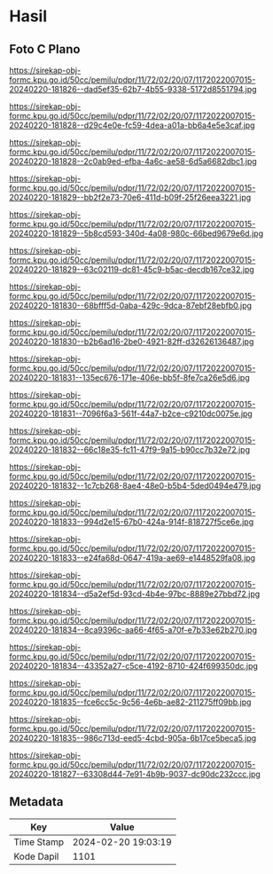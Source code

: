 # Hasil

## Foto C Plano

https://sirekap-obj-formc.kpu.go.id/50cc/pemilu/pdpr/11/72/02/20/07/1172022007015-20240220-181826--dad5ef35-62b7-4b55-9338-5172d8551794.jpg

https://sirekap-obj-formc.kpu.go.id/50cc/pemilu/pdpr/11/72/02/20/07/1172022007015-20240220-181828--d29c4e0e-fc59-4dea-a01a-bb6a4e5e3caf.jpg

https://sirekap-obj-formc.kpu.go.id/50cc/pemilu/pdpr/11/72/02/20/07/1172022007015-20240220-181828--2c0ab9ed-efba-4a6c-ae58-6d5a6682dbc1.jpg

https://sirekap-obj-formc.kpu.go.id/50cc/pemilu/pdpr/11/72/02/20/07/1172022007015-20240220-181829--bb2f2e73-70e6-411d-b09f-25f26eea3221.jpg

https://sirekap-obj-formc.kpu.go.id/50cc/pemilu/pdpr/11/72/02/20/07/1172022007015-20240220-181829--5b8cd593-340d-4a08-980c-66bed9679e6d.jpg

https://sirekap-obj-formc.kpu.go.id/50cc/pemilu/pdpr/11/72/02/20/07/1172022007015-20240220-181829--63c02119-dc81-45c9-b5ac-decdb167ce32.jpg

https://sirekap-obj-formc.kpu.go.id/50cc/pemilu/pdpr/11/72/02/20/07/1172022007015-20240220-181830--68bfff5d-0aba-429c-9dca-87ebf28ebfb0.jpg

https://sirekap-obj-formc.kpu.go.id/50cc/pemilu/pdpr/11/72/02/20/07/1172022007015-20240220-181830--b2b6ad16-2be0-4921-82ff-d32626136487.jpg

https://sirekap-obj-formc.kpu.go.id/50cc/pemilu/pdpr/11/72/02/20/07/1172022007015-20240220-181831--135ec676-171e-406e-bb5f-8fe7ca26e5d6.jpg

https://sirekap-obj-formc.kpu.go.id/50cc/pemilu/pdpr/11/72/02/20/07/1172022007015-20240220-181831--7096f6a3-561f-44a7-b2ce-c9210dc0075e.jpg

https://sirekap-obj-formc.kpu.go.id/50cc/pemilu/pdpr/11/72/02/20/07/1172022007015-20240220-181832--66c18e35-fc11-47f9-9a15-b90cc7b32e72.jpg

https://sirekap-obj-formc.kpu.go.id/50cc/pemilu/pdpr/11/72/02/20/07/1172022007015-20240220-181832--1c7cb268-8ae4-48e0-b5b4-5ded0494e479.jpg

https://sirekap-obj-formc.kpu.go.id/50cc/pemilu/pdpr/11/72/02/20/07/1172022007015-20240220-181833--994d2e15-67b0-424a-914f-818727f5ce6e.jpg

https://sirekap-obj-formc.kpu.go.id/50cc/pemilu/pdpr/11/72/02/20/07/1172022007015-20240220-181833--e24fa68d-0647-419a-ae69-e1448529fa08.jpg

https://sirekap-obj-formc.kpu.go.id/50cc/pemilu/pdpr/11/72/02/20/07/1172022007015-20240220-181834--d5a2ef5d-93cd-4b4e-97bc-8889e27bbd72.jpg

https://sirekap-obj-formc.kpu.go.id/50cc/pemilu/pdpr/11/72/02/20/07/1172022007015-20240220-181834--8ca9396c-aa66-4f65-a70f-e7b33e62b270.jpg

https://sirekap-obj-formc.kpu.go.id/50cc/pemilu/pdpr/11/72/02/20/07/1172022007015-20240220-181834--43352a27-c5ce-4192-8710-424f699350dc.jpg

https://sirekap-obj-formc.kpu.go.id/50cc/pemilu/pdpr/11/72/02/20/07/1172022007015-20240220-181835--fce6cc5c-9c56-4e6b-ae82-211275ff09bb.jpg

https://sirekap-obj-formc.kpu.go.id/50cc/pemilu/pdpr/11/72/02/20/07/1172022007015-20240220-181835--986c713d-eed5-4cbd-905a-6b17ce5beca5.jpg

https://sirekap-obj-formc.kpu.go.id/50cc/pemilu/pdpr/11/72/02/20/07/1172022007015-20240220-181827--63308d44-7e91-4b9b-9037-dc90dc232ccc.jpg


## Metadata

| Key        | Value               |
| ---------- | ------------------- |
| Time Stamp | 2024-02-20 19:03:19 |
| Kode Dapil | 1101                |




